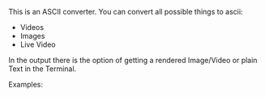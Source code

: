 This is an ASCII converter.
You can convert all possible things to ascii:
  - Videos
  - Images
  - Live Video
  
In the output there is the option of getting a rendered 
Image/Video or plain Text in the Terminal.

Examples:

